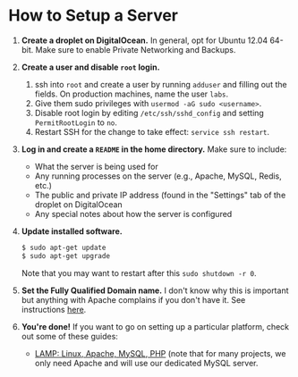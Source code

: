 How to Setup a Server
=====================

1. **Create a droplet on DigitalOcean.** In general, opt for Ubuntu 12.04 64-bit. Make sure to
   enable Private Networking and Backups.

1. **Create a user and disable `root` login.**

   1. ssh into  `root` and create a user by running `adduser` and filling out the fields. On
      production machines, name the user `labs`.
   1. Give them sudo privileges with `usermod -aG sudo <username>`.
   1. Disable root login by editing `/etc/ssh/sshd_config` and setting `PermitRootLogin` to `no`.
   1. Restart SSH for the change to take effect: `service ssh restart`.

1. **Log in and create a `README` in the home directory.** Make sure to include:

   - What the server is being used for
   - Any running processes on the server (e.g., Apache, MySQL, Redis, etc.)
   - The public and private IP address (found in the "Settings" tab of the droplet on DigitalOcean
   - Any special notes about how the server is configured

1. **Update installed software.**

   ```bash
   $ sudo apt-get update
   $ sudo apt-get upgrade
   ```

   Note that you may want to restart after this `sudo shutdown -r 0`.

1. **Set the Fully Qualified Domain name.** I don't know why this is important but anything with
   Apache complains if you don't have it. See instructions [here](https://library.linode.com/getting-started#sph_update-etc-hosts).

1. **You're done!** If you want to go on setting up a particular platform, check out some of these
   guides:

   - [LAMP: Linux, Apache, MySQL, PHP](https://www.digitalocean.com/community/articles/how-to-install-linux-apache-mysql-php-lamp-stack-on-ubuntu) (note that for many projects, we only need Apache
     and will use our dedicated MySQL server.
